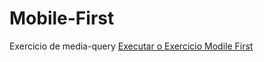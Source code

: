 # Mobile-First
 Exercicio de media-query
<a href = "https://jeandreotti.github.io/Ex-Mobile_First/"> Executar o Exercicio Modile First</a>
